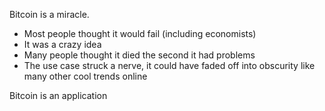 Bitcoin is a miracle.
- Most people thought it would fail (including economists)
- It was a crazy idea
- Many people thought it died the second it had problems
- The use case struck a nerve, it could have faded off into obscurity like many other cool trends online

Bitcoin is an application
